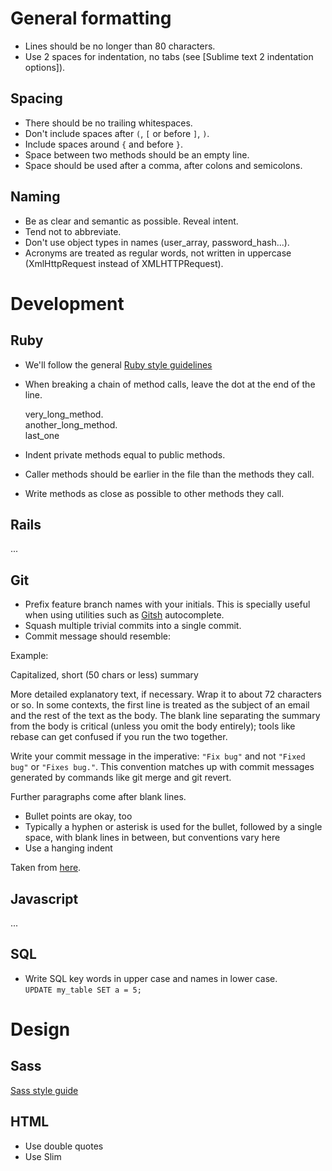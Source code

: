 General formatting
==================

* Lines should be no longer than 80 characters.
* Use 2 spaces for indentation, no tabs (see [Sublime text 2 indentation options]).

[Sublime text 2 indentation]: https://www.sublimetext.com/docs/2/indentation.html

Spacing
-------

* There should be no trailing whitespaces.
* Don't include spaces after `(`, `[` or before `]`, `)`.
* Include spaces around `{` and before `}`.
* Space between two methods should be an empty line.
* Space should be used after a comma, after colons and semicolons.

Naming
------

* Be as clear and semantic as possible. Reveal intent.
* Tend not to abbreviate.
* Don't use object types in names (user_array, password_hash...).
* Acronyms are treated as regular words, not written in uppercase
  (XmlHttpRequest instead of XMLHTTPRequest).

Development
===========

Ruby
----

* We'll follow the general [Ruby style guidelines]
* When breaking a chain of method calls, leave the dot at the end of the line.

   very_long_method.  
    another_long_method.  
    last_one  

* Indent private methods equal to public methods.
* Caller methods should be earlier in the file than the methods they call.
* Write methods as close as possible to other methods they call.

[Ruby style guidelines]: https://github.com/bbatsov/ruby-style-guide

Rails
-----

...

Git
---

* Prefix feature branch names with your initials. This is specially useful when
  using utilities such as [Gitsh] autocomplete.
* Squash multiple trivial commits into a single commit.
* Commit message should resemble:

[Gitsh]: https://github.com/thoughtbot/gitsh

Example:

Capitalized, short (50 chars or less) summary

More detailed explanatory text, if necessary.  Wrap it to about 72
characters or so.  In some contexts, the first line is treated as the
subject of an email and the rest of the text as the body.  The blank
line separating the summary from the body is critical (unless you omit
the body entirely); tools like rebase can get confused if you run the
two together.

Write your commit message in the imperative: `"Fix bug"` and not `"Fixed bug"`
or `"Fixes bug."`. This convention matches up with commit messages generated
by commands like git merge and git revert.

Further paragraphs come after blank lines.

- Bullet points are okay, too
- Typically a hyphen or asterisk is used for the bullet, followed by a
  single space, with blank lines in between, but conventions vary here
- Use a hanging indent

Taken from [here].

[here]: http://tbaggery.com/2008/04/19/a-note-about-git-commit-messages.html

Javascript
----------
...

SQL
---

* Write SQL key words in upper case and names in lower case.  
  <code>UPDATE my_table SET a = 5;</code>  

Design
======

Sass
----

[Sass style guide]

[Sass style guide]: https://github.com/acidtango/acid_guides/tree/master/best-practices/sass/

HTML
----
* Use double quotes
* Use Slim
